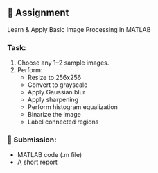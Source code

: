 ## 📝 Assignment 
Learn & Apply Basic Image Processing in MATLAB

### Task:
1. Choose any 1–2 sample images.
2. Perform:
   - Resize to 256x256
   - Convert to grayscale
   - Apply Gaussian blur
   - Apply sharpening
   - Perform histogram equalization
   - Binarize the image
   - Label connected regions

### 📩 Submission:
- MATLAB code (.m file)
- A short report
